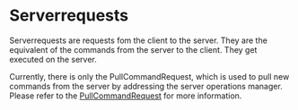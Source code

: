 # Serverrequests

Serverrequests are requests fom the client to the server. They are the equivalent of the commands from the server to the client. They get executed on the server.

Currently, there is only the PullCommandRequest, which is used to pull new commands from the server by addressing the server operations manager.
Please refer to the [PullCommandRequest](../theoden/operations/serverrequests/pull.py) for more information.